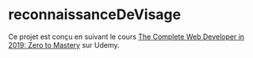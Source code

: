 # reconnaissanceDeVisage
Ce projet est conçu en suivant le cours [The Complete Web Developer in 2019: Zero to Mastery](https://www.udemy.com/the-complete-web-developer-zero-to-mastery/) sur Udemy.
